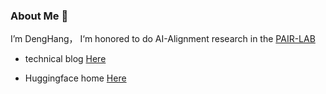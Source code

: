 ### About Me 👋

I’m DengHang， I‘m honored to do AI-Alignment research in the [PAIR-LAB](https://pair-lab.com/)

- technical blog [Here](https://www.zhihu.com/people/aigc-69)

- Huggingface home [Here](https://huggingface.co/xiaodongguaAIGC)

  
